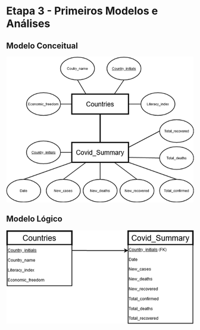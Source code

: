 # Etapa 3 - Primeiros Modelos e Análises

## Modelo Conceitual

![ModeloC](Images/Modelo-Conceitual.png)


## Modelo Lógico

![ModeloL](Images/Modelo-Logico.png)